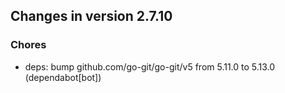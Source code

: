 ## Changes in version 2.7.10

### Chores

* deps: bump github.com/go-git/go-git/v5 from 5.11.0 to 5.13.0 (dependabot[bot])

